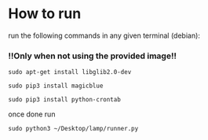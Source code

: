 # How to run

run the following commands in any given terminal (debian):


### !!Only when not using the provided image!!
```
sudo apt-get install libglib2.0-dev

sudo pip3 install magicblue

sudo pip3 install python-crontab
```

once done run
```
sudo python3 ~/Desktop/lamp/runner.py
```
